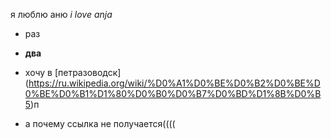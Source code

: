 я люблю аню
_i love anja_
* раз
* **два**

* хочу в [петразоводск] (https://ru.wikipedia.org/wiki/%D0%A1%D0%BE%D0%B2%D0%BE%D0%BE%D0%B1%D1%80%D0%B0%D0%B7%D0%BD%D1%8B%D0%B5)п

* а почему ссылка не получается((((
